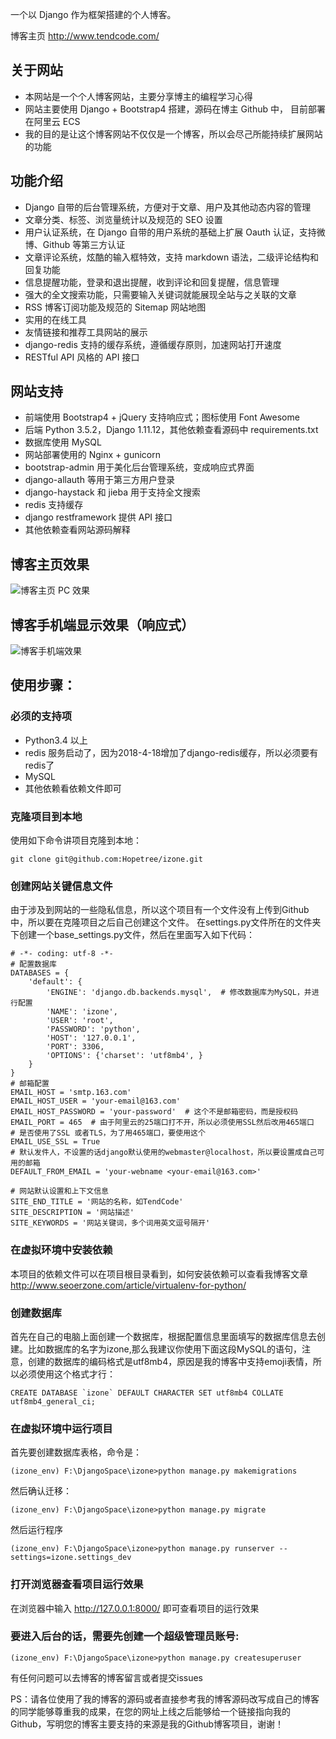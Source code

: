 一个以 Django 作为框架搭建的个人博客。

博客主页 http://www.tendcode.com/

## 关于网站
- 本网站是一个个人博客网站，主要分享博主的编程学习心得
- 网站主要使用 Django + Bootstrap4 搭建，源码在博主 Github 中， 目前部署在阿里云 ECS
- 我的目的是让这个博客网站不仅仅是一个博客，所以会尽己所能持续扩展网站的功能


## 功能介绍
- Django 自带的后台管理系统，方便对于文章、用户及其他动态内容的管理
- 文章分类、标签、浏览量统计以及规范的 SEO 设置
- 用户认证系统，在 Django 自带的用户系统的基础上扩展 Oauth 认证，支持微博、Github 等第三方认证
- 文章评论系统，炫酷的输入框特效，支持 markdown 语法，二级评论结构和回复功能
- 信息提醒功能，登录和退出提醒，收到评论和回复提醒，信息管理
- 强大的全文搜索功能，只需要输入关键词就能展现全站与之关联的文章
- RSS 博客订阅功能及规范的 Sitemap 网站地图
- 实用的在线工具
- 友情链接和推荐工具网站的展示
- django-redis 支持的缓存系统，遵循缓存原则，加速网站打开速度
- RESTful API 风格的 API 接口

## 网站支持
- 前端使用 Bootstrap4 + jQuery 支持响应式；图标使用 Font Awesome
- 后端 Python 3.5.2，Django 1.11.12，其他依赖查看源码中 requirements.txt
- 数据库使用 MySQL
- 网站部署使用的 Nginx + gunicorn
- bootstrap-admin 用于美化后台管理系统，变成响应式界面
- django-allauth 等用于第三方用户登录
- django-haystack 和 jieba 用于支持全文搜索
- redis 支持缓存
- django restframework 提供 API 接口
- 其他依赖查看网站源码解释


## 博客主页效果
![博客主页 PC 效果](https://user-images.githubusercontent.com/30201215/39048724-0ad6e930-44d1-11e8-83f0-661734ddbde4.png)

## 博客手机端显示效果（响应式）
![博客手机端效果](https://user-images.githubusercontent.com/30201215/39047823-e7daccb0-44cd-11e8-9851-5aa670a8a690.png)

## 使用步骤：

### 必须的支持项
- Python3.4 以上
- redis 服务启动了，因为2018-4-18增加了django-redis缓存，所以必须要有redis了
- MySQL
- 其他依赖看依赖文件即可


### 克隆项目到本地
使用如下命令讲项目克隆到本地：
```
git clone git@github.com:Hopetree/izone.git
```

### 创建网站关键信息文件
由于涉及到网站的一些隐私信息，所以这个项目有一个文件没有上传到Github中，所以要在克隆项目之后自己创建这个文件。
在settings.py文件所在的文件夹下创建一个base_settings.py文件，然后在里面写入如下代码：
```
# -*- coding: utf-8 -*-
# 配置数据库
DATABASES = {
    'default': {
        'ENGINE': 'django.db.backends.mysql',  # 修改数据库为MySQL，并进行配置
        'NAME': 'izone',
        'USER': 'root',
        'PASSWORD': 'python',
        'HOST': '127.0.0.1',
        'PORT': 3306,
        'OPTIONS': {'charset': 'utf8mb4', }
    }
}
# 邮箱配置
EMAIL_HOST = 'smtp.163.com'
EMAIL_HOST_USER = 'your-email@163.com'
EMAIL_HOST_PASSWORD = 'your-password'  # 这个不是邮箱密码，而是授权码
EMAIL_PORT = 465  # 由于阿里云的25端口打不开，所以必须使用SSL然后改用465端口
# 是否使用了SSL 或者TLS，为了用465端口，要使用这个
EMAIL_USE_SSL = True
# 默认发件人，不设置的话django默认使用的webmaster@localhost，所以要设置成自己可用的邮箱
DEFAULT_FROM_EMAIL = 'your-webname <your-email@163.com>'

# 网站默认设置和上下文信息
SITE_END_TITLE = '网站的名称，如TendCode'
SITE_DESCRIPTION = '网站描述'
SITE_KEYWORDS = '网站关键词，多个词用英文逗号隔开'
```

### 在虚拟环境中安装依赖
本项目的依赖文件可以在项目根目录看到，如何安装依赖可以查看我博客文章 http://www.seoerzone.com/article/virtualenv-for-python/

### 创建数据库

首先在自己的电脑上面创建一个数据库，根据配置信息里面填写的数据库信息去创建。比如数据库的名字为izone,那么我建议你使用下面这段MySQL的语句，注意，创建的数据库的编码格式是utf8mb4，原因是我的博客中支持emoji表情，所以必须使用这个格式才行：
```
CREATE DATABASE `izone` DEFAULT CHARACTER SET utf8mb4 COLLATE utf8mb4_general_ci;
```

### 在虚拟环境中运行项目
首先要创建数据库表格，命令是：
```
(izone_env) F:\DjangoSpace\izone>python manage.py makemigrations
```
然后确认迁移：
```
(izone_env) F:\DjangoSpace\izone>python manage.py migrate
```
然后运行程序
```
(izone_env) F:\DjangoSpace\izone>python manage.py runserver --settings=izone.settings_dev
```

### 打开浏览器查看项目运行效果
在浏览器中输入 http://127.0.0.1:8000/ 即可查看项目的运行效果

### 要进入后台的话，需要先创建一个超级管理员账号:
```
(izone_env) F:\DjangoSpace\izone>python manage.py createsuperuser
```

有任何问题可以去博客的博客留言或者提交issues

PS：请各位使用了我的博客的源码或者直接参考我的博客源码改写成自己的博客的同学能够尊重我的成果，在您的网址上线之后能够给一个链接指向我的Github，写明您的博客主要支持的来源是我的Github博客项目，谢谢！